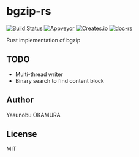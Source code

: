 bgzip-rs
========

[![Build Status](https://travis-ci.org/informationsea/bgzip-rs.svg?branch=master)](https://travis-ci.org/informationsea/bgzip-rs)
[![Appveyor](https://ci.appveyor.com/api/projects/status/github/informationsea/bgzip-rs?branch=master&svg=true)](https://ci.appveyor.com/project/informationsea/bgzip-rs)
[![Creates.io](http://meritbadge.herokuapp.com/bgzip)](https://crates.io/crates/bgzip)
[![doc-rs](https://docs.rs/bgzip/badge.svg)](https://docs.rs/bgzip)

Rust implementation of bgzip

TODO
----

* Multi-thread writer
* Binary search to find content block

Author
------

Yasunobu OKAMURA

License
-------

MIT

